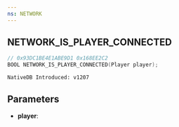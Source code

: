 ```yaml
---
ns: NETWORK
---
```

## NETWORK_IS_PLAYER_CONNECTED

```c
// 0x93DC1BE4E1ABE9D1 0x168EE2C2
BOOL NETWORK_IS_PLAYER_CONNECTED(Player player);
```

```
NativeDB Introduced: v1207
```

## Parameters
* **player**:
